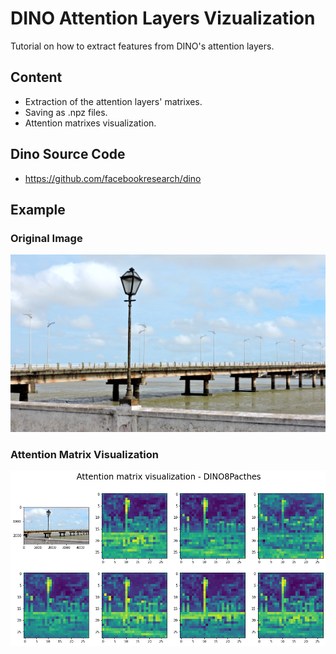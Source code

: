 # DINO Attention Layers Vizualization

Tutorial on how to extract features from DINO's attention layers.

## Content
- Extraction of the attention layers' matrixes.
- Saving as .npz files.
- Attention matrixes visualization.

## Dino Source Code
- https://github.com/facebookresearch/dino

## Example
### Original Image
![alt text](https://github.com/matheusboaro/dino-feature-extraction-dataset/blob/main/FSCN2928.JPG)

### Attention Matrix Visualization

![alt text](https://github.com/matheusboaro/dino-feature-extraction-dataset/blob/main/att_viz.png)
